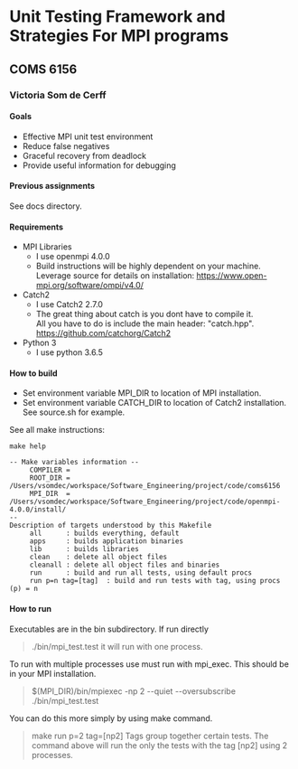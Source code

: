 # Unit Testing Framework and Strategies For MPI programs
## COMS 6156 
### Victoria Som de Cerff

#### Goals
- Effective MPI unit test environment
- Reduce false negatives
- Graceful recovery from deadlock 
- Provide useful information for debugging

#### Previous assignments
See docs directory. 


#### Requirements
- MPI Libraries
	- I use openmpi 4.0.0
	- Build instructions will be highly dependent on your machine.  
	Leverage source for details on installation: https://www.open-mpi.org/software/ompi/v4.0/ 
- Catch2
	- I use Catch2 2.7.0
	- The great thing about catch is you dont have to compile it.  
	All you have to do is include the main header: "catch.hpp".  https://github.com/catchorg/Catch2
- Python 3
	- I use python 3.6.5


#### How to build
- Set environment variable MPI_DIR to location of MPI installation. 
- Set environment variable CATCH_DIR to location of Catch2 installation. 
See source.sh for example.

See all make instructions:
```
make help

-- Make variables information --
	 COMPILER = 
	 ROOT_DIR = /Users/vsomdec/workspace/Software_Engineering/project/code/coms6156
	 MPI_DIR  = /Users/vsomdec/workspace/Software_Engineering/project/code/openmpi-4.0.0/install/
-- 
Description of targets understood by this Makefile
	 all      : builds everything, default
	 apps     : builds application binaries
	 lib 	  : builds libraries
	 clean    : delete all object files
	 cleanall : delete all object files and binaries
	 run      : build and run all tests, using default procs
	 run p=n tag=[tag]  : build and run tests with tag, using procs (p) = n
```

#### How to run
Executables are in the bin subdirectory.  If run directly 
> ./bin/mpi_test.test
it will run with one process. 

To run with multiple processes use must run with mpi_exec.  This should be in your MPI installation.  
> $(MPI_DIR)/bin/mpiexec -np 2 --quiet --oversubscribe ./bin/mpi_test.test

You can do this more simply by using make command. 
> make run p=2 tag=[np2]
Tags group together certain tests.  The command above will run the only the tests with the tag [np2] using 2 processes.
